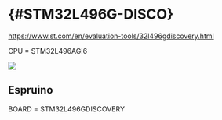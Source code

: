 # {#STM32L496G-DISCO}

https://www.st.com/en/evaluation-tools/32l496gdiscovery.html

CPU   = STM32L496AGI6

![](https://www.st.com/bin/ecommerce/api/image.PF264344.en.feature-description-include-personalized-no-cpn-medium.jpg)

## Espruino
BOARD = STM32L496GDISCOVERY
